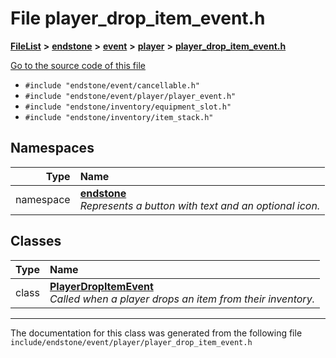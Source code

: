 

# File player\_drop\_item\_event.h



[**FileList**](files.md) **>** [**endstone**](dir_6cf277b678674f97c7a2b6b3b2447b33.md) **>** [**event**](dir_f1d783c0ad83ee143d16e768ebca51c8.md) **>** [**player**](dir_7c05c37b25e9c9eccd9c63c2d313ba28.md) **>** [**player\_drop\_item\_event.h**](player__drop__item__event_8h.md)

[Go to the source code of this file](player__drop__item__event_8h_source.md)



* `#include "endstone/event/cancellable.h"`
* `#include "endstone/event/player/player_event.h"`
* `#include "endstone/inventory/equipment_slot.h"`
* `#include "endstone/inventory/item_stack.h"`













## Namespaces

| Type | Name |
| ---: | :--- |
| namespace | [**endstone**](namespaceendstone.md) <br>_Represents a button with text and an optional icon._  |


## Classes

| Type | Name |
| ---: | :--- |
| class | [**PlayerDropItemEvent**](classendstone_1_1PlayerDropItemEvent.md) <br>_Called when a player drops an item from their inventory._  |



















































------------------------------
The documentation for this class was generated from the following file `include/endstone/event/player/player_drop_item_event.h`

